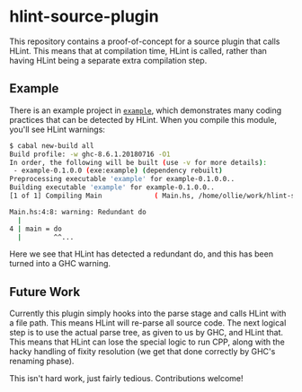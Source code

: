 # hlint-source-plugin

This repository contains a proof-of-concept for a source plugin that calls
HLint. This means that at compilation time, HLint is called, rather than having
HLint being a separate extra compilation step.

## Example

There is an example project in [`example`](./example), which demonstrates many
coding practices that can be detected by HLint. When you compile this module,
you'll see HLint warnings:

```sh
$ cabal new-build all
Build profile: -w ghc-8.6.1.20180716 -O1
In order, the following will be built (use -v for more details):
 - example-0.1.0.0 (exe:example) (dependency rebuilt)
Preprocessing executable 'example' for example-0.1.0.0..
Building executable 'example' for example-0.1.0.0..
[1 of 1] Compiling Main             ( Main.hs, /home/ollie/work/hlint-source-plugin/dist-newstyle/build/x86_64-linux/ghc-8.6.1.20180716/example-0.1.0.0/x/example/build/example/example-tmp/Main.o ) [Plugin forced recompilation]

Main.hs:4:8: warning: Redundant do
  |
4 | main = do
  |        ^^...
```

Here we see that HLint has detected a redundant do, and this has been turned
into a GHC warning.

## Future Work

Currently this plugin simply hooks into the parse stage and calls HLint with a
file path. This means HLint will re-parse all source code. The next logical step
is to use the actual parse tree, as given to us by GHC, and HLint that. This
means that HLint can lose the special logic to run CPP, along with the hacky
handling of fixity resolution (we get that done correctly by GHC's renaming
phase).

This isn't hard work, just fairly tedious. Contributions welcome!
